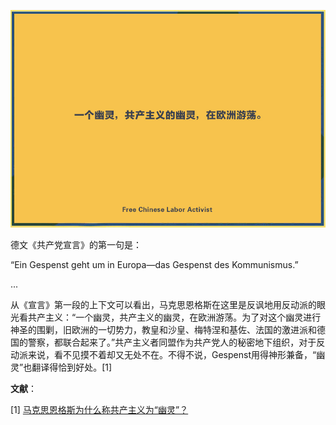 ![](https://github.com/typethon/communist/blob/master/timeline/jpg/20190501.jpg)
  
德文《共产党宣言》的第一句是：  

“Ein Gespenst geht um in Europa—das Gespenst des Kommunismus.”   

...   


从《宣言》第一段的上下文可以看出，马克思恩格斯在这里是反讽地用反动派的眼光看共产主义：“一个幽灵，共产主义的幽灵，在欧洲游荡。为了对这个幽灵进行神圣的围剿，旧欧洲的一切势力，教皇和沙皇、梅特涅和基佐、法国的激进派和德国的警察，都联合起来了。”共产主义者同盟作为共产党人的秘密地下组织，对于反动派来说，看不见摸不着却又无处不在。不得不说，Gespenst用得神形兼备，“幽灵”也翻译得恰到好处。[1]
  
    
    

**文献**：  

[1] [马克思恩格斯为什么称共产主义为“幽灵”？](http://www.sohu.com/a/219865381_747064)

